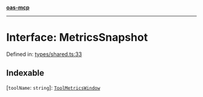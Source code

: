 [**oas-mcp**](../README.md)

***

# Interface: MetricsSnapshot

Defined in: [types/shared.ts:33](https://github.com/elwizard33/oas-mcp/blob/8e2319f50a7dff4ff946a1b290930f93208fe588/src/types/shared.ts#L33)

## Indexable

\[`toolName`: `string`\]: [`ToolMetricsWindow`](ToolMetricsWindow.md)
